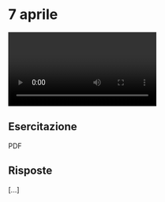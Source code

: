 # 7 aprile

<video data-prefix="economia-politica/esercitazioni" data-date="2022-04-07" data-type="esercitazione"></video>

## Esercitazione

<a class="esercitazione" data-date="2022-04-07">PDF</a>

## Risposte

[...]

<!--
vim: spell:spelllang=it
-->

